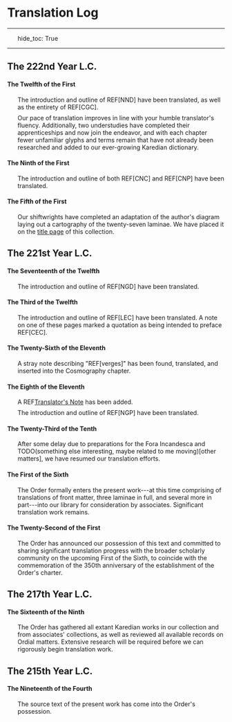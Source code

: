 # Translation Log

---
hide_toc: True

---

<style>
    p {
        padding-left: 1.5rem;
        margin: 0.5rem 0;
    }
</style>

## The 222nd Year L.C.

#### The Twelfth of the First

The introduction and outline of REF[NND] have been translated, as well as the entirety of REF[CGC].

Our pace of translation improves in line with your humble translator's fluency. Additionally, two understudies have completed their apprenticeships and now join the endeavor, and with each chapter fewer unfamiliar glyphs and terms remain that have not already been researched and added to our ever-growing Karedian dictionary.

#### The Ninth of the First

The introduction and outline of both REF[CNC] and REF[CNP] have been translated.

#### The Fifth of the First

Our shiftwrights have completed an adaptation of the author's diagram laying out a cartography of the twenty-seven laminae. We have placed it on the <a href="./">title page</a> of this collection.

## The 221st Year L.C.

#### The Seventeenth of the Twelfth

The introduction and outline of REF[NGD] have been translated.

#### The Third of the Twelfth

The introduction and outline of REF[LEC] have been translated. A note on one of these pages marked a quotation as being intended to preface REF[CEC].

#### The Twenty-Sixth of the Eleventh

A stray note describing "REF[verges]" has been found, translated, and inserted into the Cosmography chapter.

#### The Eighth of the Eleventh

A REF[Translator's Note](translators-note) has been added.

The introduction and outline of REF[NGP] have been translated.

#### The Twenty-Third of the Tenth

After some delay due to preparations for the Fora Incandesca and TODO(something else interesting, maybe related to me moving)[other matters], we have resumed our translation efforts.

#### The First of the Sixth

The <span class="guild-term">Order</span> formally enters the present work---at this time comprising of translations of front matter, three laminae in full, and several more in part---into our library for consideration by associates. Significant translation work remains.

#### The Twenty-Second of the First

The <span class="guild-term">Order</span> has announced our possession of this text and committed to sharing significant translation progress with the broader scholarly community on the upcoming First of the Sixth, to coincide with the commemoration of the 350th anniversary of the establishment of the <span class="guild-term">Order</span>'s charter.

## The 217th Year L.C.

#### The Sixteenth of the Ninth

The <span class="guild-term">Order</span> has gathered all extant Karedian works in our collection and from associates' collections, as well as reviewed all available records on Ordial matters. Extensive research will be required before we can rigorously begin translation work.

## The 215th Year L.C.

#### The Nineteenth of the Fourth

The source text of the present work has come into the <span class="guild-term">Order</span>'s possession.

<!-- https://hinduism.stackexchange.com/questions/7787/do-the-trimurti-brahma-vishnu-shiva-cleanly-map-onto-the-3-gunas-sattva-ra -->
